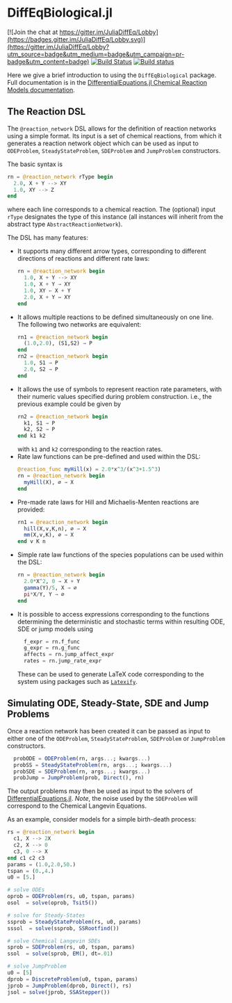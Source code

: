 # DiffEqBiological.jl

[![Join the chat at https://gitter.im/JuliaDiffEq/Lobby](https://badges.gitter.im/JuliaDiffEq/Lobby.svg)](https://gitter.im/JuliaDiffEq/Lobby?utm_source=badge&utm_medium=badge&utm_campaign=pr-badge&utm_content=badge)
[![Build Status](https://travis-ci.org/JuliaDiffEq/DiffEqBiological.jl.svg?branch=master)](https://travis-ci.org/JuliaDiffEq/DiffEqBiological.jl)
[![Build status](https://ci.appveyor.com/api/projects/status/y62d627e5hd513wf?svg=true)](https://ci.appveyor.com/project/ChrisRackauckas/diffeqbiological-jl)
<!-- [![Coverage Status](https://coveralls.io/repos/ChrisRackauckas/DiffEqBiological.jl/badge.svg?branch=master&service=github)](https://coveralls.io/github/JuliaDiffEq/DiffEqBiological.jl?branch=master)
[![codecov.io](http://codecov.io/github/ChrisRackauckas/DiffEqBiological.jl/coverage.svg?branch=master)](http://codecov.io/github/JuliaDiffEq/DiffEqBiological.jl?branch=master) -->

Here we give a brief introduction to using the `DiffEqBiological` package. Full
documentation is in the [DifferentialEquations.jl Chemical Reaction Models
documentation](http://docs.juliadiffeq.org/latest/models/biological.html).

## The Reaction DSL

The `@reaction_network` DSL allows for the definition of reaction networks using a simple format. Its input is a set of chemical reactions, from which it generates a reaction network object which can be used as input to `ODEProblem`, `SteadyStateProblem`, `SDEProblem` and `JumpProblem` constructors.

The basic syntax is
```julia
rn = @reaction_network rType begin
  2.0, X + Y --> XY               
  1.0, XY --> Z            
end
```
where each line corresponds to a chemical reaction. The (optional) input `rType` designates the type of this instance (all instances will inherit from the abstract type `AbstractReactionNetwork`).

The DSL has many features:
* It supports many different arrow types, corresponding to different directions of reactions and different rate laws:
  ```julia
  rn = @reaction_network begin
    1.0, X + Y --> XY               
    1.0, X + Y → XY      
    1.0, XY ← X + Y      
    2.0, X + Y ↔ XY               
  end
  ```
* It allows multiple reactions to be defined simultaneously on one line. The following two networks
are equivalent:
  ```julia
  rn1 = @reaction_network begin
    (1.0,2.0), (S1,S2) → P             
  end
  rn2 = @reaction_network begin
    1.0, S1 → P     
    2.0, S2 → P
  end
  ```
* It allows the use of symbols to represent reaction rate parameters, with their numeric values specified during problem construction. i.e., the previous example could be given by
  ```julia
  rn2 = @reaction_network begin
    k1, S1 → P     
    k2, S2 → P
  end k1 k2 
  ```
  with `k1` and `k2` corresponding to the reaction rates.
* Rate law functions can be pre-defined and used within the DSL:
  ```julia
  @reaction_func myHill(x) = 2.0*x^3/(x^3+1.5^3)
  rn = @reaction_network begin
    myHill(X), ∅ → X
  end
  ```
* Pre-made rate laws for Hill and Michaelis-Menten reactions are provided:
  ```julia
  rn1 = @reaction_network begin
    hill(X,v,K,n), ∅ → X
    mm(X,v,K), ∅ → X
  end v K n
  ```
* Simple rate law functions of the species populations can be used within the DSL:
  ```julia
  rn = @reaction_network begin
    2.0*X^2, 0 → X + Y
    gamma(Y)/5, X → ∅
    pi*X/Y, Y → ∅
  end
  ```
* It is possible to access expressions corresponding to the functions determining the deterministic and stochastic terms within resulting ODE, SDE or jump models using
  ```julia
    f_expr = rn.f_func
    g_expr = rn.g_func
    affects = rn.jump_affect_expr
    rates = rn.jump_rate_expr
  ```
  These can be used to generate LaTeX code corresponding to the system using packages such as [`Latexify`](https://github.com/korsbo/Latexify.jl).


## Simulating ODE, Steady-State, SDE and Jump Problems

Once a reaction network has been created it can be passed as input to either one of the `ODEProblem`, `SteadyStateProblem`, `SDEProblem` or `JumpProblem` constructors.
```julia
  probODE = ODEProblem(rn, args...; kwargs...)      
  probSS = SteadyStateProblem(rn, args...; kwargs...)
  probSDE = SDEProblem(rn, args...; kwargs...)
  probJump = JumpProblem(prob, Direct(), rn)
```
The output problems may then be used as input to the solvers of [DifferentialEquations.jl](http://juliadiffeq.org/). *Note*, the noise used by the `SDEProblem` will correspond to the Chemical Langevin Equations. 

As an example, consider models for a simple birth-death process:
```julia
rs = @reaction_network begin
  c1, X --> 2X
  c2, X --> 0
  c3, 0 --> X
end c1 c2 c3
params = (1.0,2.0,50.)
tspan = (0.,4.)
u0 = [5.]

# solve ODEs
oprob = ODEProblem(rs, u0, tspan, params)
osol  = solve(oprob, Tsit5())

# solve for Steady-States
ssprob = SteadyStateProblem(rs, u0, params)
sssol  = solve(ssprob, SSRootfind())

# solve Chemical Langevin SDEs
sprob = SDEProblem(rs, u0, tspan, params)
ssol  = solve(sprob, EM(), dt=.01)

# solve JumpProblem
u0 = [5]
dprob = DiscreteProblem(u0, tspan, params)
jprob = JumpProblem(dprob, Direct(), rs)
jsol = solve(jprob, SSAStepper())
```

